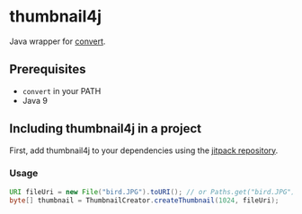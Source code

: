 # thumbnail4j

Java wrapper for [convert](https://imagemagick.org/script/convert.php).

## Prerequisites
* `convert` in your PATH
* Java 9

## Including thumbnail4j in a project

First, add thumbnail4j to your dependencies using the [jitpack repository](https://jitpack.io/#wowselim/thumbnail4j).

### Usage
```java
URI fileUri = new File("bird.JPG").toURI(); // or Paths.get("bird.JPG").toUri();
byte[] thumbnail = ThumbnailCreator.createThumbnail(1024, fileUri);
```
